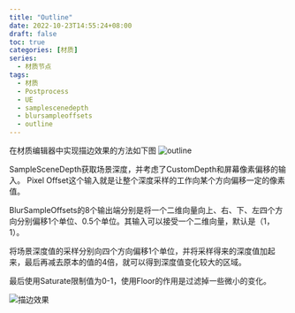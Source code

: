 ```yaml
---
title: "Outline"
date: 2022-10-23T14:55:24+08:00
draft: false
toc: true
categories: [材质]
series:
  - 材质节点
tags: 
  - 材质
  - Postprocess
  - UE
  - samplescenedepth
  - blursampleoffsets
  - outline
---
```

在材质编辑器中实现描边效果的方法如下图
![outline](../outline.png)

SampleSceneDepth获取场景深度，并考虑了CustomDepth和屏幕像素偏移的输入。
Pixel Offset这个输入就是让整个深度采样的工作向某个方向偏移一定的像素值。

BlurSampleOffsets的8个输出端分别是将一个二维向量向上、右、下、左四个方向分别偏移1个单位、0.5个单位。其输入可以接受一个二维向量，默认是（1，1）。

将场景深度值的采样分别向四个方向偏移1个单位，并将采样得来的深度值加起来，最后再减去原本的值的4倍，就可以得到深度值变化较大的区域。

最后使用Saturate限制值为0-1，使用Floor的作用是过滤掉一些微小的变化。

![描边效果](./result.png)
